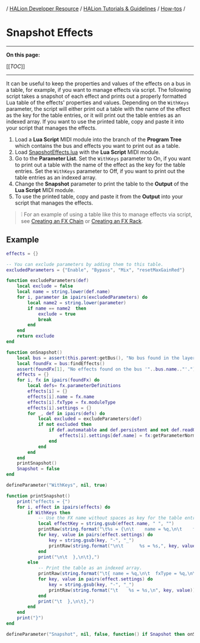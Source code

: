 / [HALion Developer Resource](../../HALion-Developer-Resource.md) / [HALion Tutorials & Guidelines](./HALion-Tutorials-Guidelines.md) / [How-tos](./How-tos.md) /

# Snapshot Effects

---

**On this page:**

[[_TOC_]]

---

It can be useful to keep the properties and values of the effects on a bus in a table, for example, if you want to manage effects via script. The following script takes a snapshot of each effect and prints out a properly formatted Lua table of the effects' properties and values. Depending on the ``WithKeys`` parameter, the script will either print out a table with the name of the effect as the key for the table entries, or it will print out the table entries as an indexed array. If you want to use the printed table, copy and paste it into your script that manages the effects.

1. Load a **Lua Script** MIDI module into the branch of the **Program Tree** which contains the bus and effects you want to print out as a table.
1. Load [SnapshotEffects.lua](../scripts/SnapshotEffects.lua) with the **Lua Script** MIDI module.
1. Go to the **Parameter List**. Set the ``WithKeys`` parameter to On, if you want to print out a table with the name of the effect as the key for the table entries. Set the ``WithKeys`` parameter to Off, if you want to print out the table entries as an indexed array.
1. Change the **Snapshot** parameter to print the table to the **Output** of the **Lua Script** MIDI module.
1. To use the printed table, copy and paste it from the **Output** into your script that manages the effects.

>&#10069; For an example of using a table like this to manage effects via script, see [Creating an FX Chain](./Creating-an-FX-Chain.md) or [Creating an FX Rack](./Creating-an-FX-Rack.md).

## Example

```lua
effects = {}

-- You can exclude parameters by adding them to this table.
excludedParameters = {"Enable", "Bypass", "Mix", "resetMaxGainRed"}

function excludeParameters(def)
	local exclude = false
	local name = string.lower(def.name)
	for i, parameter in ipairs(excludedParameters) do
		local name2 = string.lower(parameter)
		if name == name2  then
			exclude = true
			break
		end
	end
	return exclude
end

function onSnapshot()
	local bus = assert(this.parent:getBus(), "No bus found in the layer '"..this.parent.name.."'.")
	local foundFx = bus:findEffects()
	assert(foundFx[1], "No effects found on the bus '"..bus.name.."'.")
	effects = {}
	for i, fx in ipairs(foundFx) do
		local defs= fx.parameterDefinitions
		effects[i] = {}
		effects[i].name = fx.name
		effects[i].fxType = fx.moduleType
		effects[i].settings = {}
		for _, def in ipairs(defs) do
			local excluded = excludeParameters(def)
			if not excluded then
				if def.automatable and def.persistent and not def.readOnly then
					effects[i].settings[def.name] = fx:getParameterNormalized(def.name)
				end
			end
		end
	end
	printSnapshot()
	Snapshot = false
end

defineParameter("WithKeys", nil, true)

function printSnapshot()
	print("effects = {")
	for i, effect in ipairs(effects) do
		if WithKeys then
			-- Use the FX name without spaces as key for the table entries.
			local effectKey = string.gsub(effect.name, " ", "")
			printRaw(string.format("\t%s = {\n\t    name = %q,\n\t    fxType = %q,\n\t    settings = {", effectKey, effect.name, effect.fxType))
			for key, value in pairs(effect.settings) do
				key = string.gsub(key, "-", "_")
				printRaw(string.format("\n\t      %s = %s,", key, value))
			end
			print("\n\t  },\n\t},")
		else
			-- Print the table as an indexed array.
			printRaw(string.format("\t{ name = %q,\n\t  fxType = %q,\n\t  settings = {\n", effect.name, effect.fxType))
			for key, value in pairs(effect.settings) do
				key = string.gsub(key, "-", "_")
				printRaw(string.format("\t    %s = %s,\n", key, value))
			end
			print("\t  },\n\t},")
		end
	end
	print("}")
end

defineParameter("Snapshot", nil, false, function() if Snapshot then onSnapshot() end end)
```